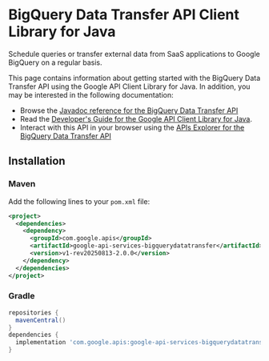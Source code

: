 # BigQuery Data Transfer API Client Library for Java

Schedule queries or transfer external data from SaaS applications to Google BigQuery on a regular basis.

This page contains information about getting started with the BigQuery Data Transfer API
using the Google API Client Library for Java. In addition, you may be interested
in the following documentation:

* Browse the [Javadoc reference for the BigQuery Data Transfer API][javadoc]
* Read the [Developer's Guide for the Google API Client Library for Java][google-api-client].
* Interact with this API in your browser using the [APIs Explorer for the BigQuery Data Transfer API][api-explorer]

## Installation

### Maven

Add the following lines to your `pom.xml` file:

```xml
<project>
  <dependencies>
    <dependency>
      <groupId>com.google.apis</groupId>
      <artifactId>google-api-services-bigquerydatatransfer</artifactId>
      <version>v1-rev20250813-2.0.0</version>
    </dependency>
  </dependencies>
</project>
```

### Gradle

```gradle
repositories {
  mavenCentral()
}
dependencies {
  implementation 'com.google.apis:google-api-services-bigquerydatatransfer:v1-rev20250813-2.0.0'
}
```

[javadoc]: https://googleapis.dev/java/google-api-services-bigquerydatatransfer/latest/index.html
[google-api-client]: https://github.com/googleapis/google-api-java-client/
[api-explorer]: https://developers.google.com/apis-explorer/#p/bigquerydatatransfer/v1/
